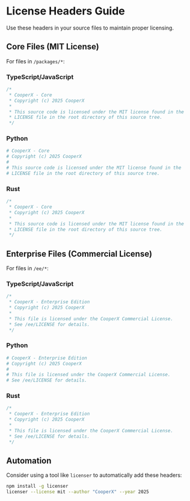 # License Headers Guide

Use these headers in your source files to maintain proper licensing.

## Core Files (MIT License)

For files in `/packages/*`:

### TypeScript/JavaScript
```ts
/*
 * CooperX - Core
 * Copyright (c) 2025 CooperX
 * 
 * This source code is licensed under the MIT license found in the
 * LICENSE file in the root directory of this source tree.
 */
```

### Python
```python
# CooperX - Core
# Copyright (c) 2025 CooperX
# 
# This source code is licensed under the MIT license found in the
# LICENSE file in the root directory of this source tree.
```

### Rust
```rust
/*
 * CooperX - Core
 * Copyright (c) 2025 CooperX
 * 
 * This source code is licensed under the MIT license found in the
 * LICENSE file in the root directory of this source tree.
 */
```

## Enterprise Files (Commercial License)

For files in `/ee/*`:

### TypeScript/JavaScript
```ts
/*
 * CooperX - Enterprise Edition
 * Copyright (c) 2025 CooperX
 * 
 * This file is licensed under the CooperX Commercial License.
 * See /ee/LICENSE for details.
 */
```

### Python
```python
# CooperX - Enterprise Edition
# Copyright (c) 2025 CooperX
# 
# This file is licensed under the CooperX Commercial License.
# See /ee/LICENSE for details.
```

### Rust
```rust
/*
 * CooperX - Enterprise Edition
 * Copyright (c) 2025 CooperX
 * 
 * This file is licensed under the CooperX Commercial License.
 * See /ee/LICENSE for details.
 */
```

## Automation

Consider using a tool like `licenser` to automatically add these headers:

```bash
npm install -g licenser
licenser --license mit --author "CooperX" --year 2025
```